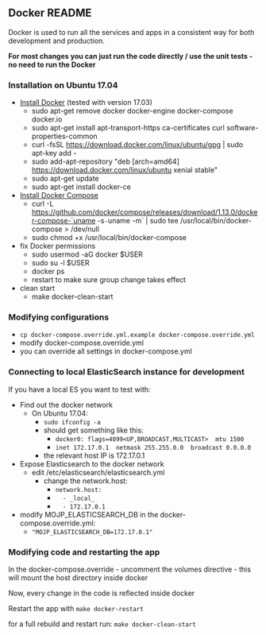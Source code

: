 ## Docker README

Docker is used to run all the services and apps in a consistent way for both development and production.

**For most changes you can just run the code directly / use the unit tests - no need to run the Docker**

### Installation on Ubuntu 17.04

* [Install Docker](https://docs.docker.com/engine/installation/) (tested with version 17.03)
  * sudo apt-get remove docker docker-engine docker-compose docker.io
  * sudo apt-get install apt-transport-https ca-certificates curl software-properties-common
  * curl -fsSL https://download.docker.com/linux/ubuntu/gpg | sudo apt-key add -
  * sudo add-apt-repository "deb [arch=amd64] https://download.docker.com/linux/ubuntu xenial stable"
  * sudo apt-get update
  * sudo apt-get install docker-ce
* [Install Docker Compose](https://docs.docker.com/compose/install/)
  * curl -L https://github.com/docker/compose/releases/download/1.13.0/docker-compose-`uname -s`-`uname -m` | sudo tee /usr/local/bin/docker-compose > /dev/null
  * sudo chmod +x /usr/local/bin/docker-compose
* fix Docker permissions
  * sudo usermod -aG docker $USER
  * sudo su -l $USER
  * docker ps
  * restart to make sure group change takes effect
* clean start
  * make docker-clean-start

### Modifying configurations

* `cp docker-compose.override.yml.example docker-compose.override.yml`
* modify docker-compose.override.yml
* you can override all settings in docker-compose.yml

### Connecting to local ElasticSearch instance for development

If you have a local ES you want to test with:

* Find out the docker network
  * On Ubuntu 17.04:
    * `sudo ifconfig -a`
    * should get something like this:
      * `docker0: flags=4099<UP,BROADCAST,MULTICAST>  mtu 1500`
      * `inet 172.17.0.1  netmask 255.255.0.0  broadcast 0.0.0.0`
    * the relevant host IP is 172.17.0.1
* Expose Elasticsearch to the docker network
  * edit /etc/elasticsearch/elasticsearch.yml
    * change the network.host:
      * `network.host:`
      * `  - _local_`
      * `  - 172.17.0.1`
* modify MOJP_ELASTICSEARCH_DB in the docker-compose.override.yml:
   * `"MOJP_ELASTICSEARCH_DB=172.17.0.1"`

### Modifying code and restarting the app

In the docker-compose.override - uncomment the volumes directive - this will mount the host directory inside docker

Now, every change in the code is reflected inside docker

Restart the app with `make docker-restart`

for a full rebuild and restart run: `make docker-clean-start`
